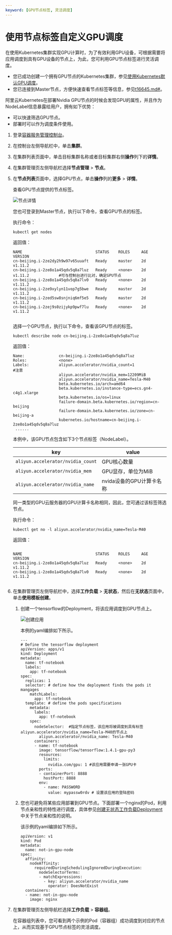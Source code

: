 ```yaml
---
keyword: [GPU节点标签, 灵活调度]
---
```


# 使用节点标签自定义GPU调度

在使用Kubernetes集群实现GPU计算时，为了有效利用GPU设备，可根据需要将应用调度到具有GPU设备的节点上，为此，您可利用GPU节点标签进行灵活调度。

-   您已成功创建一个拥有GPU节点的Kubernetes集群，参见[使用Kubernetes默认GPU调度](/cn.zh-CN/Kubernetes集群用户指南/GPU/NPU/GPU调度/使用Kubernetes默认GPU调度.md)。
-   您已连接到Master节点，方便快速查看节点标签等信息，参见[t16645.md\#](/cn.zh-CN/Kubernetes集群用户指南/集群/连接集群/通过kubectl连接Kubernetes集群.md)。

阿里云Kubernetes在部署Nvidia GPU节点的时候会发现GPU的属性，并且作为NodeLabel信息暴露给用户，拥有如下优势：

-   可以快速筛选GPU节点。
-   部署时可以作为调度条件使用。

1.  登录[容器服务管理控制台](https://cs.console.aliyun.com)。

2.  在控制台左侧导航栏中，单击**集群**。

3.  在集群列表页面中，单击目标集群名称或者目标集群右侧**操作**列下的**详情**。

4.  在集群管理页左侧导航栏选择**节点管理** \> **节点**。

5.  在**节点列表**页面中，选择GPU节点，单击**操作**列的**更多** \> **详情**。

    查看GPU节点提供的节点标签。

    ![节点详情](https://static-aliyun-doc.oss-accelerate.aliyuncs.com/assets/img/zh-CN/4598249161/p21059.png)

    您也可登录到Master节点，执行以下命令，查看GPU节点的标签。

    执行命令：

    ```
    kubectl get nodes
    ```

    返回值：

    ```
    NAME                                STATUS    ROLES     AGE       VERSION
    cn-beijing.i-2ze2dy2h9w97v65uuaft   Ready     master    2d        v1.11.2
    cn-beijing.i-2ze8o1a45qdv5q8a7luz   Ready     <none>    2d        v1.11.2             #可与控制台进行比对，确定GPU节点
    cn-beijing.i-2ze8o1a45qdv5q8a7lv0   Ready     <none>    2d        v1.11.2
    cn-beijing.i-2ze9xylyn11vop7g5bwe   Ready     master    2d        v1.11.2
    cn-beijing.i-2zed5sw8snjniq6mf5e5   Ready     master    2d        v1.11.2
    cn-beijing.i-2zej9s0zijykp9pwf7lu   Ready     <none>    2d        v1.11.2
                        
    ```

    选择一个GPU节点，执行以下命令，查看该GPU节点的标签。

    ```
    kubectl describe node cn-beijing.i-2ze8o1a45qdv5q8a7luz
    ```

    返回值：

    ```
    Name:               cn-beijing.i-2ze8o1a45qdv5q8a7luz
    Roles:              <none>
    Labels:             aliyun.accelerator/nvidia_count=1                          #注意
                        aliyun.accelerator/nvidia_mem=12209MiB
                        aliyun.accelerator/nvidia_name=Tesla-M40
                        beta.kubernetes.io/arch=amd64
                        beta.kubernetes.io/instance-type=ecs.gn4-c4g1.xlarge
                        beta.kubernetes.io/os=linux
                        failure-domain.beta.kubernetes.io/region=cn-beijing
                        failure-domain.beta.kubernetes.io/zone=cn-beijing-a
                        kubernetes.io/hostname=cn-beijing.i-2ze8o1a45qdv5q8a7luz
     ......
    ```

    本例中，该GPU节点包含如下3个节点标签（NodeLabel）。

    |key|value|
    |---|-----|
    |`aliyun.accelerator/nvidia_count`|GPU核心数量|
    |`aliyun.accelerator/nvidia_mem`|GPU显存，单位为MiB|
    |`aliyun.accelerator/nvidia_name`|nvida设备的GPU计算卡名称|

    同一类型的GPU云服务器的GPU计算卡名称相同，因此，您可通过该标签筛选节点。

    执行命令：

    ```
    kubectl get no -l aliyun.accelerator/nvidia_name=Tesla-M40
    ```

    返回值：

    ```
    
    NAME                                STATUS    ROLES     AGE       VERSION
    cn-beijing.i-2ze8o1a45qdv5q8a7luz   Ready     <none>    2d        v1.11.2
    cn-beijing.i-2ze8o1a45qdv5q8a7lv0   Ready     <none>    2d        v1.11.2
                        
    ```

6.  在集群管理页左侧导航栏中，选择**工作负载** \> **无状态**，然后在**无状态**页面中，单击**使用模板创建**。

    1.  创建一个tensorflow的Deployment，将该应用调度到GPU节点上。

        ![创建应用](https://static-aliyun-doc.oss-accelerate.aliyuncs.com/assets/img/zh-CN/0875659951/p21074.png)

        本例的yaml编排如下所示。

        ```
        ---
        # Define the tensorflow deployment
        apiVersion: apps/v1
        kind: Deployment
        metadata:
          name: tf-notebook
          labels:
            app: tf-notebook
        spec:
          replicas: 1
          selector: # define how the deployment finds the pods it mangages
            matchLabels:
              app: tf-notebook
          template: # define the pods specifications
            metadata:
              labels:
                app: tf-notebook
            spec:
              nodeSelector:  #指定节点标签，该应用将被调度到具有标签aliyun.accelerator/nvidia_name=Tesla-M40的节点上
                aliyun.accelerator/nvidia_name: Tesla-M40
              containers:
              - name: tf-notebook
                image: tensorflow/tensorflow:1.4.1-gpu-py3
                resources:
                  limits:
                    nvidia.com/gpu: 1 #该应用需要申请一张GPU卡
                ports:
                - containerPort: 8888
                  hostPort: 8888
                env:
                  - name: PASSWORD
                    value: mypassw0rdv # 设置该应用的登陆密码
        ```

    2.  您也可避免将某些应用部署到GPU节点。下面部署一个nginx的Pod，利用节点亲和性的特性进行调度，具体参见[创建无状态工作负载Deployment](/cn.zh-CN/Kubernetes集群用户指南/应用/工作负载/创建无状态工作负载Deployment.md)中关于节点亲和性的说明。

        该示例的yaml编排如下所示。

        ```
        apiVersion: v1
        kind: Pod
        metadata:
          name: not-in-gpu-node
        spec:
          affinity:
            nodeAffinity:
              requiredDuringSchedulingIgnoredDuringExecution:
                nodeSelectorTerms:
                - matchExpressions:
                  - key: aliyun.accelerator/nvidia_name
                    operator: DoesNotExist
          containers:
          - name: not-in-gpu-node
            image: nginx
        ```

7.  在集群管理页左侧导航栏选择**工作负载** \> **容器组**。

    在容器组列表中，您可看到两个示例的Pod（容器组）成功调度到对应的节点上，从而实现基于GPU节点标签的灵活调度。


